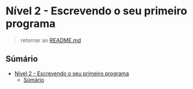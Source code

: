 # Nível 2 - Escrevendo o seu primeiro programa

> retornar ao [README.md](../../../README.md)

## Súmário

- [Nível 2 - Escrevendo o seu primeiro programa](#nível-2---escrevendo-o-seu-primeiro-programa)
  - [Súmário](#súmário)
